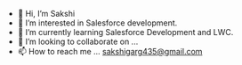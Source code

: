- 👋 Hi, I’m Sakshi
- 👀 I’m interested in Salesforce development.
- 🌱 I’m currently learning Salesforce Development and LWC.
- 💞️ I’m looking to collaborate on ...
- 📫 How to reach me ... sakshigarg435@gmail.com

<!---
sakshiga/sakshiga is a ✨ special ✨ repository because its `README.md` (this file) appears on your GitHub profile.
You can click the Preview link to take a look at your changes.
--->

